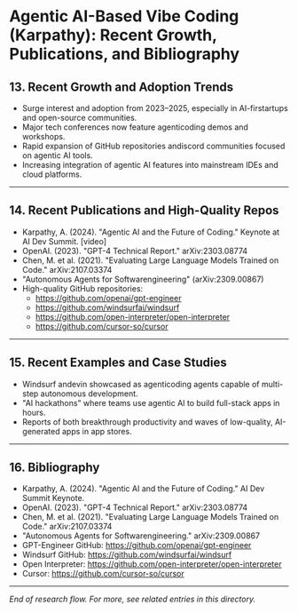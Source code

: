 # Agentic AI-Based Vibe Coding (Karpathy): Recent Growth, Publications, and Bibliography

## 13. Recent Growth and Adoption Trends
- Surge interest and adoption from 2023–2025, especially in AI-firstartups and open-source communities.
- Major tech conferences now feature agenticoding demos and workshops.
- Rapid expansion of GitHub repositories andiscord communities focused on agentic AI tools.
- Increasing integration of agentic AI features into mainstream IDEs and cloud platforms.

---

## 14. Recent Publications and High-Quality Repos
- Karpathy, A. (2024). "Agentic AI and the Future of Coding." Keynote at AI Dev Summit. [video]
- OpenAI. (2023). "GPT-4 Technical Report." arXiv:2303.08774
- Chen, M. et al. (2021). "Evaluating Large Language Models Trained on Code." arXiv:2107.03374
- "Autonomous Agents for Softwarengineering" (arXiv:2309.00867)
- High-quality GitHub repositories:
  - https://github.com/openai/gpt-engineer
  - https://github.com/windsurfai/windsurf
  - https://github.com/open-interpreter/open-interpreter
  - https://github.com/cursor-so/cursor

---

## 15. Recent Examples and Case Studies
- Windsurf andevin showcased as agenticoding agents capable of multi-step autonomous development.
- "AI hackathons" where teams use agentic AI to build full-stack apps in hours.
- Reports of both breakthrough productivity and waves of low-quality, AI-generated apps in app stores.

---

## 16. Bibliography
- Karpathy, A. (2024). "Agentic AI and the Future of Coding." AI Dev Summit Keynote.
- OpenAI. (2023). "GPT-4 Technical Report." arXiv:2303.08774
- Chen, M. et al. (2021). "Evaluating Large Language Models Trained on Code." arXiv:2107.03374
- "Autonomous Agents for Softwarengineering." arXiv:2309.00867
- GPT-Engineer GitHub: https://github.com/openai/gpt-engineer
- Windsurf GitHub: https://github.com/windsurfai/windsurf
- Open Interpreter: https://github.com/open-interpreter/open-interpreter
- Cursor: https://github.com/cursor-so/cursor

---

*End of research flow. For more, see related entries in this directory.*

